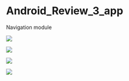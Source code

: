 # Android_Review_3_app
Navigation module


![](https://raw.githubusercontent.com/QueenieCplusplus/Android_Review_3_app/main/output04.png)

![](https://raw.githubusercontent.com/QueenieCplusplus/Android_Review_3_app/main/output07.png)

![](https://raw.githubusercontent.com/QueenieCplusplus/Android_Review_3_app/main/output05.png)

![](https://raw.githubusercontent.com/QueenieCplusplus/Android_Review_3_app/main/output06.png)


